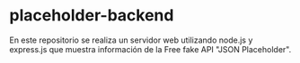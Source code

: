 # placeholder-backend
En este repositorio se realiza un servidor web utilizando node.js y express.js que muestra información de la Free fake API "JSON Placeholder".
